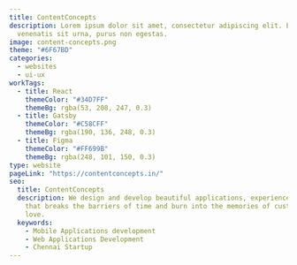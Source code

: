 ```yaml
---
title: ContentConcepts
description: Lorem ipsum dolor sit amet, consectetur adipiscing elit. Et,
  venenatis sit urna, purus non egestas.
image: content-concepts.png
theme: "#6F67BD"
categories:
  - websites
  - ui-ux
workTags:
  - title: React
    themeColor: "#34D7FF"
    themeBg: rgba(53, 208, 247, 0.3)
  - title: Gatsby
    themeColor: "#C58CFF"
    themeBg: rgba(190, 136, 248, 0.3)
  - title: Figma
    themeColor: "#FF699B"
    themeBg: rgba(248, 101, 150, 0.3)
type: website
pageLink: "https://contentconcepts.in/"
seo:
  title: ContentConcepts
  description: We design and develop beautiful applications, experience and brands
    that breaks the barriers of time and burn into the memories of customers
    love.
  keywords:
    - Mobile Applications development
    - Web Applications Development
    - Chennai Startup
---
```

